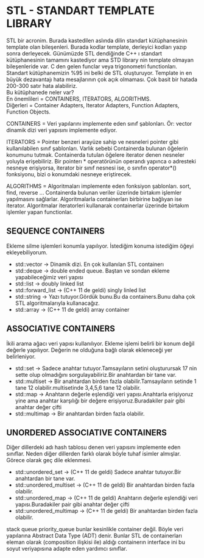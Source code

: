 # STL - STANDART TEMPLATE LIBRARY
STL bir acronim. Burada kastedilen aslında dilin standart kütüphanesinin template olan bileşenleri. Burada kodlar template, derleyici kodları yazıp 
sonra derleyecek. Günümüzde STL dendiğinde C++ ı standart kütüphanesinin tamamını kastediyor ama STD library nin template olmayan bileşenleride var. 
C den gelen funclar veya trigonometri functionları. Standart kütüphanemizin %95 ini belki de STL oluşturuyor. 
Template in en büyük dezavantajı hata mesajlarının çok açık olmaması. Çok basit bir hatada 200-300 satır hata alabiliriz.  
Bu kütüphanede neler var?   
En önemlileri = CONTAINERS, ITERATORS, ALGORITHMS.   
Diğerleri = Container Adapters, Iterator Adapters, Function Adapters, Function Objects.   

CONTAINERS = Veri yapılarını implemente eden sınıf şablonları. Ör: vector dinamik dizi veri yapısını implemente ediyor.

ITERATORS = Pointer benzeri arayüze sahip ve nesneleri pointer gibi kullanılabilen sınıf şablonları. Varlık sebebi Containerda bulunan
öğelerin konumunu tutmak. Containerda tutulan öğelere iterator denen nesneler yoluyla erişebiliriz. Bir pointerı * operatörünün operandı 
yapınca o adresteki nesneye erişiyorsa, iterator bir sınıf nesnesi ise, o sınıfın operator*() fonksiyonu, bizi o konumdaki nesneye eriştirecek.

ALGORITHMS = Algoritmaları implemente eden fonksiyon şablonları. sort, find, reverse ... 
Containerda bulunan veriler üzerinde birtakım işlemler yapılmasını sağlarlar. Algoritmalarla containerları birbirine bağlıyan ise iterator. 
Algoritmalar iteratorleri kullanarak containerlar üzerinde birtakım işlemler yapan functionlar.

SEQUENCE CONTAINERS
-------------------
Ekleme silme işlemleri konumla yapılıyor. İstediğim konuma istediğim öğeyi ekleyebiliyorum.
* std::vector			-> Dinamik dizi. En çok kullanılan STL containerı
* std::deque			-> double ended queue. Baştan ve sondan ekleme yapabileceğimiz veri yapısı
* std::list			-> doubly linked list
* std::forward_list		-> (C++ 11 de geldi)  singly linled list
* std::string			-> Yazı tutuyor.Gördük bunu.Bu da containers.Bunu daha çok STL algoritmalarıyla kullanacağız.
* std::array			-> (C++ 11 de geldi) array container

ASSOCIATIVE CONTAINERS
----------------------
İkili arama ağacı veri yapısı kullanılıyor. Ekleme işlemi belirli bir konum değil değerle yapılıyor. Değerin ne olduğuna bağlı olarak ekleneceği yer belirleniyor.
* std::set	-> Sadece anahtar tutuyor.Tamsayıların setini oluşturursak 17 nin sette olup olmadığını sorgulayabiliriz.Bir anahtardan bir tane var.
* std::multiset	-> Bir anahtardan birden fazla olabilir.Tamsayıların setinde 1 tane 12 olabilir.multisetinde 3,4,5,6 tane 12 olabilir.
* std::map	-> Anahtarın değerle eşlendiği veri yapısı.Anahtarla erişiyoruz yine ama anahtar karşılığı bir değere erişiyoruz.Buradakiler pair gibi anahtar değer çifti
* std::multimap	-> Bir anahtardan birden fazla olabilir.

UNORDERED ASSOCIATIVE CONTAINERS
--------------------------------
Diğer dillerdeki adı hash tablosu denen veri yapısını implemente eden sınıflar.
Neden diğer dillerden farklı olarak böyle tuhaf isimler almışlar. Görece olarak geç dile eklenmesi.
* std::unordered_set		-> (C++ 11 de geldi) Sadece anahtar tutuyor.Bir anahtardan bir tane var.
* std::unordered_multiset		-> (C++ 11 de geldi) Bir anahtardan birden fazla olabilir.
* std::unordered_map		-> (C++ 11 de geldi) Anahtarın değerle eşlendiği veri yapısı.Buradakiler pair gibi anahtar değer çifti
* std::unordered_multimap		-> (C++ 11 de geldi) Bir anahtardan birden fazla olabilir.

stack queue priority_queue bunlar kesinlikle container değil. Böyle veri yapılarına Abstract Data Type (ADT) denir. 
Bunlar STL de containerları eleman olarak (composition ilişkisi ile) aldığı containerın interface ini bu soyut veriyapısına adapte eden yardımcı sınıflar.
      
